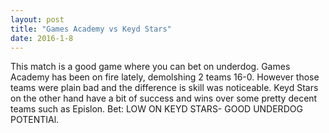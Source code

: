 ```yaml
---
layout: post
title: "Games Academy vs Keyd Stars"
date: 2016-1-8
---
```


This match is a good game where you can bet on underdog. Games Academy has been on fire lately, demolshing 2 teams 16-0. However those teams were plain bad and the difference is skill was noticeable. 
Keyd Stars on the other hand have a bit of success and wins over some pretty decent teams such as Epislon.
Bet: LOW ON KEYD STARS- GOOD UNDERDOG POTENTIAl.
